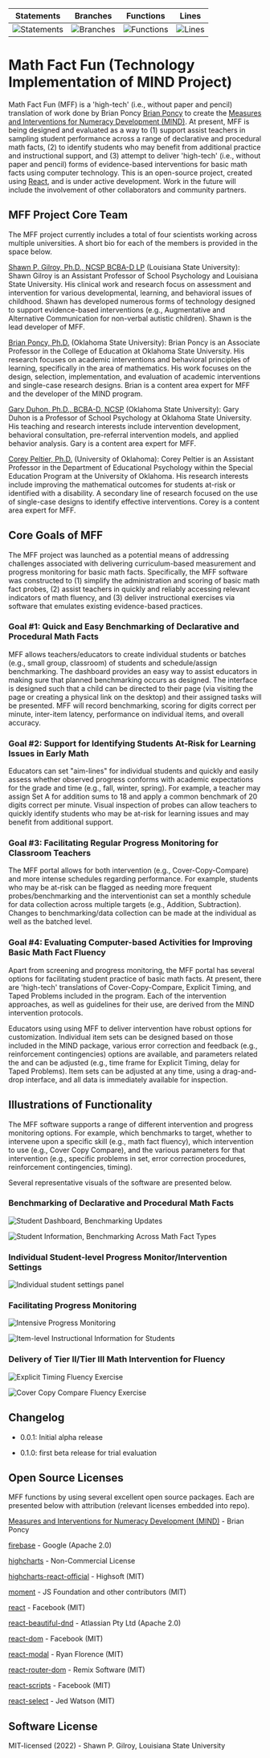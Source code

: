 | Statements                                                                            | Branches                                                                               | Functions                                                                           | Lines                                                                      |
| ------------------------------------------------------------------------------------- | -------------------------------------------------------------------------------------- | ----------------------------------------------------------------------------------- | -------------------------------------------------------------------------- |
| ![Statements](https://img.shields.io/badge/statements-97.27%25-brightgreen.svg?style=flat) | ![Branches](https://img.shields.io/badge/branches-94.44%25-brightgreen.svg?style=flat) | ![Functions](https://img.shields.io/badge/functions-94.58%25-brightgreen.svg?style=flat) | ![Lines](https://img.shields.io/badge/lines-97.45%25-brightgreen.svg?style=flat) |

# Math Fact Fun (Technology Implementation of MIND Project)

Math Fact Fun (MFF) is a 'high-tech' (i.e., without paper and pencil) translation of work done by Brian Poncy [Brian Poncy](mailto:brian.poncy@okstate.edu) to create the [Measures and Interventions for Numeracy Development (MIND)](https://brianponcy.wixsite.com/mind). At present, MFF is being designed and evaluated as a way to (1) support assist teachers in sampling student performance across a range of declarative and procedural math facts, (2) to identify students who may benefit from additional practice and instructional support, and (3) attempt to deliver 'high-tech' (i.e., without paper and pencil) forms of evidence-based interventions for basic math facts using computer technology. This is an open-source project, created using [React](https://github.com/facebook/create-react-app), and is under active development. Work in the future will include the involvement of other collaborators and community partners.

## MFF Project Core Team

The MFF project currently includes a total of four scientists working across multiple universities. A short bio for each of the members is provided in the space below.

[Shawn P. Gilroy, Ph.D., NCSP BCBA-D LP](mailto:sgilroy1@lsu.edu) (Louisiana State University): Shawn Gilroy is an Assistant Professor of School Psychology and Louisiana State University. His clinical work and research focus on assessment and intervention for various developmental, learning, and behavioral issues of childhood. Shawn has developed numerous forms of technology designed to support evidence-based interventions (e.g., Augmentative and Alternative Communication for non-verbal autistic children). Shawn is the lead developer of MFF.

[Brian Poncy, Ph.D.](mailto:brian.poncy@okstate.edu) (Oklahoma State University): Brian Poncy is an Associate Professor in the College of Education at Oklahoma State University. His research focuses on academic interventions and behavioral principles of learning, specifically in the area of mathematics. His work focuses on the design, selection, implementation, and evaluation of academic interventions and single-case research designs. Brian is a content area expert for MFF and the developer of the MIND program.

[Gary Duhon, Ph.D., BCBA-D, NCSP](mailto:gary.duhon@okstate.edu) (Oklahoma State University): Gary Duhon is a Professor of School Psychology at Oklahoma State University. His teaching and research interests include intervention development, behavioral consultation, pre-referral intervention models, and applied behavior analysis. Gary is a content area expert for MFF.

[Corey Peltier, Ph.D.](mailto:coreypeltier@ou.edu) (University of Oklahoma): Corey Peltier is an Assistant Professor in the Department of Educational Psychology within the Special Education Program at the University of Oklahoma. His research interests include improving the mathematical outcomes for students at-risk or identified with a disability. A secondary line of research focused on the use of single-case designs to identify effective interventions. Corey is a content area expert for MFF.

## Core Goals of MFF

The MFF project was launched as a potential means of addressing challenges associated with delivering curriculum-based measurement and progress monitoring for basic math facts. Specifically, the MFF software was constructed to (1) simplify the administration and scoring of basic math fact probes, (2) assist teachers in quickly and reliably accessing relevant indicators of math fluency, and (3) deliver instructional exercises via software that emulates existing evidence-based practices.

### Goal #1: Quick and Easy Benchmarking of Declarative and Procedural Math Facts

MFF allows teachers/educators to create individual students or batches (e.g., small group, classroom) of students and schedule/assign benchmarking. The dashboard provides an easy way to assist educators in making sure that planned benchmarking occurs as designed. The interface is designed such that a child can be directed to their page (via visiting the page or creating a physical link on the desktop) and their assigned tasks will be presented. MFF will record benchmarking, scoring for digits correct per minute, inter-item latency, performance on individual items, and overall accuracy.

### Goal #2: Support for Identifying Students At-Risk for Learning Issues in Early Math

Educators can set "aim-lines" for individual students and quickly and easily assess whether observed progress conforms with academic expectations for the grade and time (e.g., fall, winter, spring). For example, a teacher may assign Set A for addition sums to 18 and apply a common benchmark of 20 digits correct per minute. Visual inspection of probes can allow teachers to quickly identify students who may be at-risk for learning issues and may benefit from additional support.

### Goal #3: Facilitating Regular Progress Monitoring for Classroom Teachers

The MFF portal allows for both intervention (e.g., Cover-Copy-Compare) and more intense schedules regarding performance. For example, students who may be at-risk can be flagged as needing more frequent probes/benchmarking and the interventionist can set a monthly schedule for data collection across multiple targets (e.g., Addition, Subtraction). Changes to benchmarking/data collection can be made at the individual as well as the batched level.

### Goal #4: Evaluating Computer-based Activities for Improving Basic Math Fact Fluency

Apart from screening and progress monitoring, the MFF portal has several options for facilitating student practice of basic math facts. At present, there are 'high-tech' translations of Cover-Copy-Compare, Explicit Timing, and Taped Problems included in the program. Each of the intervention approaches, as well as guidelines for their use, are derived from the MIND intervention protocols.

Educators using using MFF to deliver intervention have robust options for customization. Individual item sets can be designed based on those included in the MIND package, various error correction and feedback (e.g., reinforcement contingencies) options are available, and parameters related the and can be adjusted (e.g., time frame for Explicit Timing, delay for Taped Problems). Item sets can be adjusted at any time, using a drag-and-drop interface, and all data is immediately available for inspection.

## Illustrations of Functionality

The MFF software supports a range of different intervention and progress monitoring options. For example, which benchmarks to target, whether to intervene upon a specific skill (e.g., math fact fluency), which intervention to use (e.g., Cover Copy Compare), and the various parameters for that intervention (e.g., specific problems in set, error correction procedures, reinforcement contingencies, timing).

Several representative visuals of the software are presented below.

### Benchmarking of Declarative and Procedural Math Facts

![Student Dashboard, Benchmarking Updates](screenshots/chrome_2022-08-30_17-19-46.png)

![Student Information, Benchmarking Across Math Fact Types](screenshots/chrome_2022-08-30_17-31-22.png)

### Individual Student-level Progress Monitor/Intervention Settings

![Individual student settings panel](screenshots/chrome_2022-08-30_17-32-32.png)

### Facilitating Progress Monitoring

![Intensive Progress Monitoring](screenshots/chrome_2022-08-30_17-31-38.png)

![Item-level Instructional Information for Students](screenshots/chrome_2022-08-30_17-31-42.png)

### Delivery of Tier II/Tier III Math Intervention for Fluency

![Explicit Timing Fluency Exercise](screenshots/chrome_2022-08-30_17-32-40.png)

![Cover Copy Compare Fluency Exercise](screenshots/chrome_2022-08-30_17-33-00.png)

## Changelog

- 0.0.1: Initial alpha release

- 0.1.0: first beta release for trial evaluation

## Open Source Licenses

MFF functions by using several excellent open source packages. Each are presented below with attribution (relevant licenses embedded into repo).

[Measures and Interventions for Numeracy Development (MIND)](https://brianponcy.wixsite.com/mind) - Brian Poncy

[firebase](https://github.com/firebase/firebase-js-sdk) - Google (Apache 2.0)

[highcharts](https://github.com/highcharts/highcharts-dist) - Non-Commercial License

[highcharts-react-official](https://github.com/highcharts/highcharts-react) - Highsoft (MIT)

[moment](https://github.com/moment/moment) - JS Foundation and other contributors (MIT)

[react](https://github.com/facebook/react) - Facebook (MIT)

[react-beautiful-dnd](https://github.com/atlassian/react-beautiful-dnd) - Atlassian Pty Ltd (Apache 2.0)

[react-dom](https://github.com/facebook/react) - Facebook (MIT)

[react-modal](https://github.com/reactjs/react-modal) - Ryan Florence (MIT)

[react-router-dom](https://github.com/remix-run/react-router) - Remix Software (MIT)

[react-scripts](https://github.com/facebook/create-react-app) - Facebook (MIT)

[react-select](https://github.com/JedWatson/react-select/tree/master/packages/react-select) - Jed Watson (MIT)

## Software License

MIT-licensed (2022) - Shawn P. Gilroy, Louisiana State University
